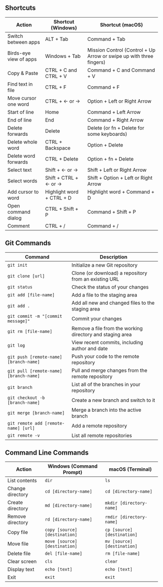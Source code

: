 ## Shortcuts

| Action                   | Shortcut (Windows)       | Shortcut (macOS)       |
|--------------------------|--------------------------|------------------------|
| Switch between apps      | ALT + Tab                | Command + Tab          |
| Birds-eye view of apps   | Windows + Tab            | Mission Control (Control + Up Arrow or swipe up with three fingers) |
| Copy & Paste             | CTRL + C and CTRL + V    | Command + C and Command + V |
| Find text in file        | CTRL + F                 | Command + F            |
| Move cursor one word     | CTRL + <- or ->          | Option + Left or Right Arrow |
| Start of line            | Home                     | Command + Left Arrow   |
| End of line              | End                      | Command + Right Arrow  |
| Delete forwards          | Delete                   | Delete (or fn + Delete for some keyboards) |
| Delete whole word        | CTRL + Backspace         | Option + Delete        |
| Delete word forwards     | CTRL + Delete            | Option + fn + Delete   |
| Select text              | Shift + <- or ->         | Shift + Left or Right Arrow |
| Select words             | Shift + CTRL + <- or ->  | Shift + Option + Left or Right Arrow |
| Add cursor to word       | Highlight word + CTRL + D| Highlight word + Command + D |
| Open command dialog      | CTRL + Shift + P         | Command + Shift + P    |
| Comment                  | CTRL + /                 | Command + /            |

## Git Commands

| Command | Description |
|---------|-------------|
| `git init` | Initialize a new Git repository |
| `git clone [url]` | Clone (or download) a repository from an existing URL |
| `git status` | Check the status of your changes |
| `git add [file-name]` | Add a file to the staging area |
| `git add .` | Add all new and changed files to the staging area |
| `git commit -m "[commit message]"` | Commit your changes |
| `git rm [file-name]` | Remove a file from the working directory and staging area |
| `git log` | View recent commits, including author and date |
| `git push [remote-name] [branch-name]` | Push your code to the remote repository |
| `git pull [remote-name] [branch-name]` | Pull and merge changes from the remote repository |
| `git branch` | List all of the branches in your repository |
| `git checkout -b [branch-name]` | Create a new branch and switch to it |
| `git merge [branch-name]` | Merge a branch into the active branch |
| `git remote add [remote-name] [url]` | Add a remote repository |
| `git remote -v` | List all remote repositories |

## Command Line Commands

| Action | Windows (Command Prompt) | macOS (Terminal) |
|--------|--------------------------|------------------|
| List contents | `dir` | `ls` |
| Change directory | `cd [directory-name]` | `cd [directory-name]` |
| Create directory | `md [directory-name]` | `mkdir [directory-name]` |
| Remove directory | `rd [directory-name]` | `rmdir [directory-name]` |
| Copy file | `copy [source] [destination]` | `cp [source] [destination]` |
| Move file | `move [source] [destination]` | `mv [source] [destination]` |
| Delete file | `del [file-name]` | `rm [file-name]` |
| Clear screen | `cls` | `clear` |
| Display text | `echo [text]` | `echo [text]` |
| Exit | `exit` | `exit` |

